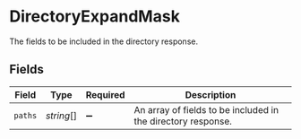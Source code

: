 # DirectoryExpandMask

The fields to be included in the directory response.


## Fields

| Field                                                        | Type                                                         | Required                                                     | Description                                                  |
| ------------------------------------------------------------ | ------------------------------------------------------------ | ------------------------------------------------------------ | ------------------------------------------------------------ |
| `paths`                                                      | *string*[]                                                   | :heavy_minus_sign:                                           | An array of fields to be included in the directory response. |